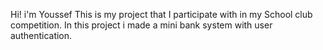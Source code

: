 Hi! i'm Youssef 
This is my project that I participate with in my School club competition.
In this project i made a mini bank system with user authentication.

